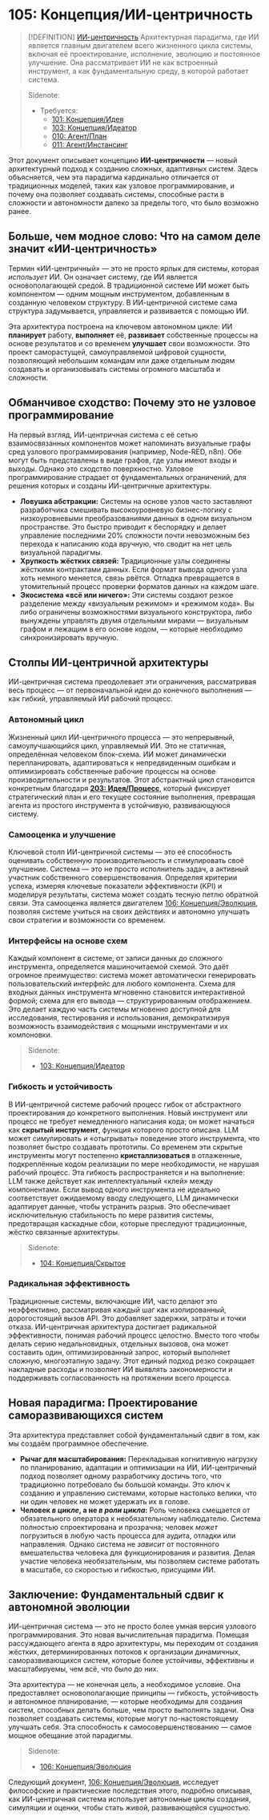 # 105: Концепция/ИИ-центричность

> [!DEFINITION] [ИИ-центричность](./000_glossary.md)
> Архитектурная парадигма, где ИИ является главным двигателем всего жизненного цикла системы, включая её проектирование, исполнение, эволюцию и постоянное улучшение. Она рассматривает ИИ не как встроенный инструмент, а как фундаментальную среду, в которой работает система.

> Sidenote:
> - Требуется:
>   - [101: Концепция/Идея](./101_concept_idea.md)
>   - [103: Концепция/Идеатор](./103_concept_ideator.md)
>   - [010: Агент/План](./010_agent_plan.md)
>   - [011: Агент/Инстансинг](./011_agent_instancing.md)

Этот документ описывает концепцию **ИИ-центричности** — новый архитектурный подход к созданию сложных, адаптивных систем. Здесь объясняется, чем эта парадигма кардинально отличается от традиционных моделей, таких как узловое программирование, и почему она позволяет создавать системы, способные расти в сложности и автономности далеко за пределы того, что было возможно ранее.

## Больше, чем модное слово: Что на самом деле значит «ИИ-центричность»

Термин «ИИ-центричный» — это не просто ярлык для системы, которая _использует_ ИИ. Он означает систему, где ИИ является основополагающей средой. В традиционной системе ИИ может быть компонентом — одним мощным инструментом, добавленным в созданную человеком структуру. В ИИ-центричной системе сама структура задумывается, управляется и развивается с помощью ИИ.

Эта архитектура построена на ключевом автономном цикле: ИИ **планирует** работу, **выполняет** её, **развивает** собственные процессы на основе результатов и со временем **улучшает** свои возможности. Это проект саморастущей, самоуправляемой цифровой сущности, позволяющий небольшим командам или даже отдельным людям создавать и организовывать системы огромного масштаба и сложности.

## Обманчивое сходство: Почему это не узловое программирование

На первый взгляд, ИИ-центричная система с её сетью взаимосвязанных компонентов может напоминать визуальные графы сред узлового программирования (например, Node-RED, n8n). Обе могут быть представлены в виде графов, где узлы имеют входы и выходы. Однако это сходство поверхностно. Узловое программирование страдает от фундаментальных ограничений, для решения которых и созданы ИИ-центричные архитектуры.

- **Ловушка абстракции:** Системы на основе узлов часто заставляют разработчика смешивать высокоуровневую бизнес-логику с низкоуровневыми преобразованиями данных в одном визуальном пространстве. Это быстро приводит к беспорядку и делает управление последними 20% сложности почти невозможным без перехода к написанию кода вручную, что сводит на нет цель визуальной парадигмы.
- **Хрупкость жёстких связей:** Традиционные узлы соединены жёсткими контрактами данных. Если формат вывода одного узла хоть немного меняется, связь рвётся. Отладка превращается в утомительный процесс проверки форматов данных на каждом шаге.
- **Экосистема «всё или ничего»:** Эти системы создают резкое разделение между «визуальным режимом» и «режимом кода». Вы либо ограничены возможностями визуального конструктора, либо вынуждены управлять двумя отдельными мирами — визуальным графом и лежащим в его основе кодом, — которые необходимо синхронизировать вручную.

## Столпы ИИ-центричной архитектуры

ИИ-центричная система преодолевает эти ограничения, рассматривая весь процесс — от первоначальной идеи до конечного выполнения — как гибкий, управляемый ИИ рабочий процесс.

### Автономный цикл

Жизненный цикл ИИ-центричного процесса — это непрерывный, самоулучшающийся цикл, управляемый ИИ. Это не статичная, определённая человеком блок-схема. ИИ может динамически перепланировать, адаптироваться к непредвиденным ошибкам и оптимизировать собственные рабочие процессы на основе производительности и результатов. Этот абстрактный цикл становится конкретным благодаря **[203: Идея/Процесс](./203_idea_process.md)**, который фиксирует стратегический план и его текущее состояние выполнения, превращая агента из простого инструмента в устойчивую, развивающуюся систему.

### Самооценка и улучшение

Ключевой столп ИИ-центричной системы — это её способность оценивать собственную производительность и стимулировать своё улучшение. Система — это не просто исполнитель задач, а активный участник собственного совершенствования. Определяя критерии успеха, измеряя ключевые показатели эффективности (KPI) и моделируя результаты, система может создать тесную петлю обратной связи. Эта самооценка является двигателем [106: Концепция/Эволюция](./106_concept_evolution.md), позволяя системе учиться на своих действиях и автономно улучшать свои стратегии и возможности со временем.

### Интерфейсы на основе схем

Каждый компонент в системе, от записи данных до сложного инструмента, определяется машиночитаемой схемой. Это даёт огромное преимущество: система может автоматически генерировать пользовательский интерфейс для любого компонента. Схема для входных данных инструмента мгновенно становится интерактивной формой; схема для его вывода — структурированным отображением. Это делает каждую часть системы мгновенно доступной для исследования, тестирования и использования, демократизируя возможность взаимодействия с мощными инструментами и их компоновки.

> Sidenote:
> - [103: Концепция/Идеатор](./103_concept_ideator.md)

### Гибкость и устойчивость

В ИИ-центричной системе рабочий процесс гибок от абстрактного проектирования до конкретного выполнения. Новый инструмент или процесс не требует немедленного написания кода; он может начаться как **скрытый инструмент**, функция которого просто описана. LLM может симулировать и «отыгрывать» поведение этого инструмента, что позволяет быстро создавать прототипы. Со временем эти скрытые инструменты могут постепенно **кристаллизоваться** в отлаженные, подкреплённые кодом реализации по мере необходимости, не нарушая рабочий процесс. Эта гибкость распространяется и на выполнение: LLM также действует как интеллектуальный «клей» между компонентами. Если вывод одного инструмента не идеально соответствует ожидаемому вводу следующего, LLM динамически адаптирует данные, чтобы устранить разрыв. Это обеспечивает исключительную стабильность по мере развития системы, предотвращая каскадные сбои, которые преследуют традиционные, жёстко связанные архитектуры.

> Sidenote:
> - [104: Концепция/Скрытое](./104_concept_latent.md)

### Радикальная эффективность

Традиционные системы, включающие ИИ, часто делают это неэффективно, рассматривая каждый шаг как изолированный, дорогостоящий вызов API. Это добавляет задержки, затраты и точки отказа. ИИ-центричная архитектура достигает радикальной эффективности, понимая рабочий процесс целостно. Вместо того чтобы делать серию недальновидных, отдельных вызовов, она может составить один, оптимизированный запрос, который выполняет сложную, многоэтапную задачу. Этот единый подход резко сокращает накладные расходы и позволяет ИИ выявлять закономерности и поддерживать согласованность на протяжении всего процесса.

## Новая парадигма: Проектирование саморазвивающихся систем

Эта архитектура представляет собой фундаментальный сдвиг в том, как мы создаём программное обеспечение.

- **Рычаг для масштабирования:** Перекладывая когнитивную нагрузку по планированию, адаптации и оптимизации на ИИ, ИИ-центричный подход позволяет одному разработчику достичь того, что традиционно потребовало бы большой команды. Это ключ к созданию и управлению системами, которые настолько велики, что ни один человек не может удержать их в голове.
- **Человек _в цикле_, а не _в роли цикла_:** Роль человека смещается от обязательного оператора к необязательному наблюдателю. Система полностью спроектирована и прозрачна; человек _может_ погрузиться в любую часть процесса для аудита, отладки или направления. Однако система не _зависит_ от постоянного вмешательства человека для функционирования и развития. Делая участие человека необязательным, мы позволяем системе работать в масштабе, со скоростью и гибкостью, присущими ИИ.

## Заключение: Фундаментальный сдвиг к автономной эволюции

ИИ-центричная система — это не просто более умная версия узлового программирования. Это новая вычислительная парадигма. Помещая рассуждающего агента в ядро архитектуры, мы переходим от создания жёстких, детерминированных потоков к организации динамичных, саморазвивающихся систем, которые более устойчивы, эффективны и масштабируемы, чем всё, что было до них.

Эта архитектура — не конечная цель, а необходимое условие. Она предоставляет основополагающие принципы — гибкость, устойчивость и автономное планирование, — которые необходимы для создания систем, способных делать больше, чем просто выполнять задачи. Она позволяет создавать системы, которые могут по-настоястоящему улучшать себя. Эта способность к самосовершенствованию — самое мощное обещание этой парадигмы.

> Sidenote:
> - [106: Концепция/Эволюция](./106_concept_evolution.md)

Следующий документ, [106: Концепция/Эволюция](./106_concept_evolution.md), исследует философские и практические последствия этого, подробно описывая, как ИИ-центричная система использует автономные циклы создания, симуляции и оценки, чтобы стать живой, развивающейся сущностью.
